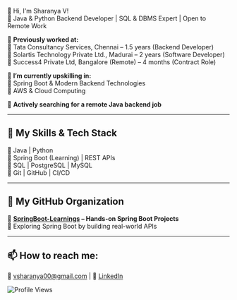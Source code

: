 👋 Hi, I'm Sharanya V!  
🚀 Java & Python Backend Developer | SQL & DBMS Expert | Open to Remote Work  

💼 **Previously worked at:**  
🏢 Tata Consultancy Services, Chennai – 1.5 years (Backend Developer)  
🏢 Solartis Technology Private Ltd., Madurai – 2 years (Software Developer)  
🏢 Success4 Private Ltd, Bangalore (Remote) – 4 months (Contract Role)  

🌱 **I’m currently upskilling in:**  
🔹 Spring Boot & Modern Backend Technologies  
🔹 AWS & Cloud Computing  

🔭 **Actively searching for a remote Java backend job**  

---

## 🚀 **My Skills & Tech Stack**  
🔹 Java | Python  
🔹 Spring Boot (Learning) | REST APIs  
🔹 SQL | PostgreSQL | MySQL  
🔹 Git | GitHub | CI/CD  

---

## 📂 **My GitHub Organization**  
🌟 **[SpringBoot-Learnings](https://github.com/SpringBoot-Learnings) – Hands-on Spring Boot Projects**  
📌 Exploring Spring Boot by building real-world APIs  

---

## 📫 **How to reach me:**  
📧 vsharanya00@gmail.com | 💼 [LinkedIn](https://www.linkedin.com/in/sharanya-v-30a94b1a0/)  


![Profile Views](https://github-readme-stats.vercel.app/api?username=SharanyaV25-dev&show_icons=true&theme=react&count_private=true)
